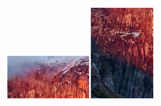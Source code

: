 ![test1](https://github.com/Dandan406/Pictures/blob/master/1426AB8D-5A67-43C8-BE1C-D51312FCBC64.png)
![test1](https://github.com/Dandan406/Pictures/blob/master/9E040A72-1202-44EC-B65F-DBB048D9254D.png)
